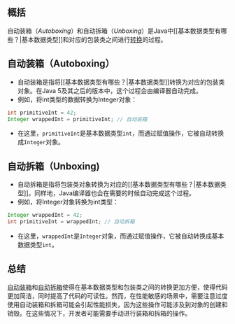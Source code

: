 ## 概括
自动装箱（*Autoboxing*）和自动拆箱（*Unboxing*）是Java中[[基本数据类型有哪些？|基本数据类型]]和对应的包装类之间进行[转换](基本数据类型和包装类之间转换的意义？)的过程。
## 自动装箱（Autoboxing）
- 自动装箱是指将[[基本数据类型有哪些？|基本数据类型]]转换为对应的包装类对象。在Java 5及其之后的版本中，这个过程会由编译器自动完成。
- 例如，将int类型的数据转换为Integer对象：
```java
int primitiveInt = 42; 
Integer wrappedInt = primitiveInt; // 自动装箱
```
- 在这里，`primitiveInt`是基本数据类型`int`，而通过赋值操作，它被自动转换成`Integer`对象。
## 自动拆箱（Unboxing)
- 自动拆箱是指将包装类对象转换为对应的[[基本数据类型有哪些？|基本数据类型]]。同样地，Java编译器也会在需要的时候自动完成这个过程。
- 例如，将Integer对象转换为int类型：
```java
Integer wrappedInt = 42;
int primitiveInt = wrappedInt; // 自动拆箱
```
- 在这里，`wrappedInt`是`Integer`对象，而通过赋值操作，它被自动转换成基本数据类型`int`。
## 总结
[自动装箱](##自动装箱（Autoboxing）)和[自动拆箱](##自动拆箱（Unboxing)使得在基本数据类型和包装类之间的转换更加方便，使得代码更加简洁，同时提高了代码的可读性。然而，在性能敏感的场景中，需要注意过度使用自动装箱和拆箱可能会引起性能损失，因为这些操作可能涉及到对象的创建和销毁。在这些情况下，开发者可能需要手动进行装箱和拆箱的操作。